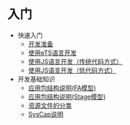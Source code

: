 # 入门

- 快速入门
    - [开发准备](start-overview.md)
    - [使用eTS语言开发](start-with-ets.md)
    - [使用JS语言开发（传统代码方式）](start-with-js.md)
    - [使用JS语言开发（低代码方式）](start-with-js-low-code.md)
- 开发基础知识
    - [应用包结构说明(FA模型)](package-structure.md)
    - [应用包结构说明(Stage模型)](module-structure.md)
    - [资源文件的分类](basic-resource-file-categories.md)
    - [SysCap说明](syscap.md)

